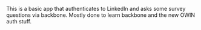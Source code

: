 This is a basic app that authenticates to LinkedIn and asks some survey questions via backbone. Mostly done to learn backbone and the new OWIN auth stuff.